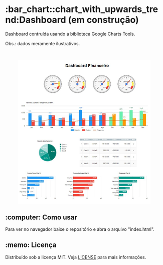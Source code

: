 <h1>:bar_chart::chart_with_upwards_trend:Dashboard (em construção)</h1>
<p>Dashboard contruída usando a biblioteca Google Charts Tools.</p>
<p>Obs.: dados meramente ilustrativos.</p>
<br>
<figure>
    <img style="display: block; margin-left: auto; margin-right: auto" src="dashboard1.JPG">
    <img style="display: block; margin-left: auto; margin-right: auto" src="dashboard2.JPG">
</figure>

<h2>:computer: Como usar</h2>
Para ver no navegador baixe o repositório e abra o arquivo "index.html".

<h2>:memo: Licença</h2>
Distribuído sob a licença MIT. Veja <a href="LICENSE">LICENSE</a> para mais informações.